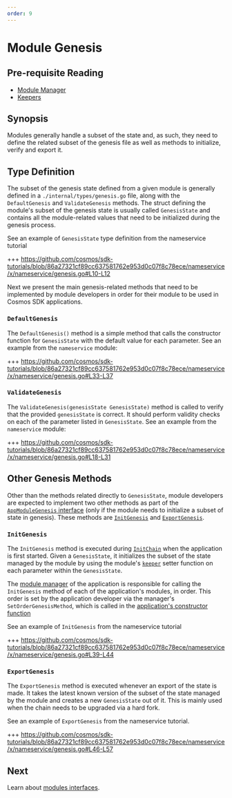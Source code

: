 ```yaml
---
order: 9
---
```


# Module Genesis

## Pre-requisite Reading

- [Module Manager](./module-manager.md)
- [Keepers](./keeper.md)

## Synopsis

Modules generally handle a subset of the state and, as such, they need to define the related subset of the genesis file as well as methods to initialize, verify and export it. 

## Type Definition 

The subset of the genesis state defined from a given module is generally defined in a `./internal/types/genesis.go` file, along with the `DefaultGenesis` and `ValidateGenesis` methods. The struct defining the module's subset of the genesis state is usually called `GenesisState` and contains all the module-related values that need to be initialized during the genesis process. 

See an example of `GenesisState` type definition from the nameservice tutorial

+++ https://github.com/cosmos/sdk-tutorials/blob/86a27321cf89cc637581762e953d0c07f8c78ece/nameservice/x/nameservice/genesis.go#L10-L12

Next we present the main genesis-related methods that need to be implemented by module developers in order for their module to be used in Cosmos SDK applications. 

### `DefaultGenesis`

The `DefaultGenesis()` method is a simple method that calls the constructor function for `GenesisState` with the default value for each parameter. See an example from the `nameservice` module:

+++ https://github.com/cosmos/sdk-tutorials/blob/86a27321cf89cc637581762e953d0c07f8c78ece/nameservice/x/nameservice/genesis.go#L33-L37

### `ValidateGenesis`

The `ValidateGenesis(genesisState GenesisState)` method is called to verify that the provided `genesisState` is correct. It should perform validity checks on each of the parameter listed in `GenesisState`. See an example from the `nameservice` module:

+++ https://github.com/cosmos/sdk-tutorials/blob/86a27321cf89cc637581762e953d0c07f8c78ece/nameservice/x/nameservice/genesis.go#L18-L31

## Other Genesis Methods

Other than the methods related directly to `GenesisState`, module developers are expected to implement two other methods as part of the [`AppModuleGenesis` interface](./module-manager.md#appmodulegenesis) (only if the module needs to initialize a subset of state in genesis). These methods are [`InitGenesis`](#initgenesis) and [`ExportGenesis`](#exportgenesis).

### `InitGenesis`

The `InitGenesis` method is executed during [`InitChain`](../core/baseapp.md#initchain) when the application is first started. Given a `GenesisState`, it initializes the subset of the state managed by the module by using the module's [`keeper`](./keeper.md) setter function on each parameter within the `GenesisState`. 

The [module manager](./module-manager.md#manager) of the application is responsible for calling the `InitGenesis` method of each of the application's modules, in order. This order is set by the application developer via the manager's `SetOrderGenesisMethod`, which is called in the [application's constructor function](../basics/app-anatomy.md#constructor-function)

See an example of `InitGenesis` from the nameservice tutorial

+++ https://github.com/cosmos/sdk-tutorials/blob/86a27321cf89cc637581762e953d0c07f8c78ece/nameservice/x/nameservice/genesis.go#L39-L44

### `ExportGenesis`

The `ExportGenesis` method is executed whenever an export of the state is made. It takes the latest known version of the subset of the state managed by the module and creates a new `GenesisState` out of it. This is mainly used when the chain needs to be upgraded via a hard fork. 

See an example of `ExportGenesis` from the nameservice tutorial.

+++ https://github.com/cosmos/sdk-tutorials/blob/86a27321cf89cc637581762e953d0c07f8c78ece/nameservice/x/nameservice/genesis.go#L46-L57

## Next

Learn about [modules interfaces](#module-interfaces.md).